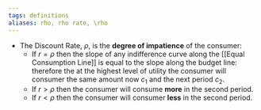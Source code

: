 ```yaml
---
tags: definitions 
aliases: rho, rho rate, \rho
---
```

- The Discount Rate, $\rho$,  is the **degree of impatience** of the consumer: 
	- If $r=\rho$ then the slope of any indifference curve along the [[Equal Consumption Line]] is equal to the slope along the budget line: therefore the at the highest level of utility the consumer will consumer the same amount now $c_{1}$ and the next period $c_{2}$. 
	- If $r>\rho$ then the consumer will consume **more** in the second period.
	- If $r<\rho$ then the consumer will consumer **less** in the second period. 

